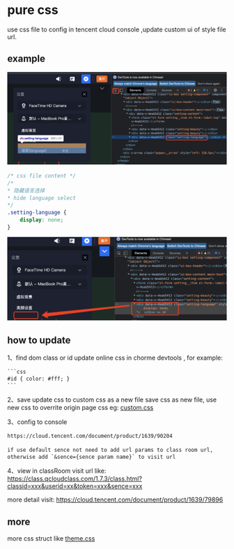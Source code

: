 # pure css

use css file to config in tencent cloud console ,update custom ui of style file url.

## example

![before update](../docs/before_css.png)

```css
/* css file content */
/*
* 隐藏语言选择 
* hide language select
*/
.setting-language {
    display: none;
}
```

![after](../docs/after_css.png)


## how to update

1、find dom class or id 
    update online css in chorme devtools , for example:
    
    ```css
    #id { color: #fff; }
    ```

2、save update css  to custom css as a new file
    save css as new file,
    use new css to overrite origin page css
    eg: [custom.css](./custom.css)

3、config to console
    
    https://cloud.tencent.com/document/product/1639/90204

    if use default sence not need to add url params to class room url,
    otherwise add `&sence={sence param name}` to visit url
    

4、view in classRoom
    visit url like:
    https://class.qcloudclass.com/1.7.3/class.html?classid=xxx&userid=xx&token=xxx&sence=xxx

more detail visit: https://cloud.tencent.com/document/product/1639/79896



## more 

more css struct like [theme.css](./theme.css)
